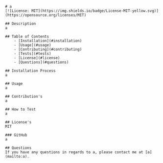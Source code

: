 
    # a
    [![License: MIT](https://img.shields.io/badge/License-MIT-yellow.svg)](https://opensource.org/licenses/MIT)

    ## Description
    a

    ## Table of Contents
        - [Installation](#installation)
        - [Usage](#usage)
        - [Contributing](#contributing)
        - [Tests](#tests)
        - [License](#license)
        - [Questions](#questions)

    ## Installation Process
    a

    ## Usage
    a

    ## Contribution's
    a

    ## How to Test
    a

    ## License's 
    MIT

    ### GitHub
    a
    
    ## Questions
    If you have any questions in regards to a, please contact me at [a](mailto:a).
    